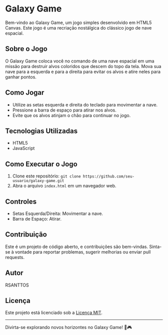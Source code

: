 # Galaxy Game

Bem-vindo ao Galaxy Game, um jogo simples desenvolvido em HTML5 Canvas. Este jogo é uma recriação nostálgica do clássico jogo de nave espacial.

## Sobre o Jogo

O Galaxy Game coloca você no comando de uma nave espacial em uma missão para destruir alvos coloridos que descem do topo da tela. Mova sua nave para a esquerda e para a direita para evitar os alvos e atire neles para ganhar pontos.

## Como Jogar

- Utilize as setas esquerda e direita do teclado para movimentar a nave.
- Pressione a barra de espaço para atirar nos alvos.
- Evite que os alvos atinjam o chão para continuar no jogo.

## Tecnologias Utilizadas

- HTML5
- JavaScript

## Como Executar o Jogo

1. Clone este repositório: `git clone https://github.com/seu-usuario/galaxy-game.git`
2. Abra o arquivo `index.html` em um navegador web.

## Controles

- Setas Esquerda/Direita: Movimentar a nave.
- Barra de Espaço: Atirar.

## Contribuição

Este é um projeto de código aberto, e contribuições são bem-vindas. Sinta-se à vontade para reportar problemas, sugerir melhorias ou enviar pull requests.

## Autor

RSANTTOS

## Licença

Este projeto está licenciado sob a [Licença MIT](LICENSE).

---

Divirta-se explorando novos horizontes no Galaxy Game! 🚀🎮
